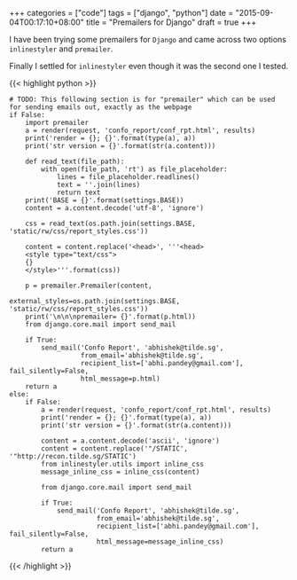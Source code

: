 +++
categories = ["code"]
tags = ["django", "python"]
date = "2015-09-04T00:17:10+08:00"
title = "Premailers for Django"
draft = true
+++

I have been trying some premailers for `Django` and came across two options `inlinestyler` and `premailer`.

Finally I settled for `inlinestyler` even though it was the second one I tested. 


{{< highlight python >}}

    # TODO: This following section is for "premailer" which can be used for sending emails out, exactly as the webpage
    if False:
        import premailer
        a = render(request, 'confo_report/conf_rpt.html', results)
        print('render = {}; {}'.format(type(a), a))
        print('str version = {}'.format(str(a.content)))

        def read_text(file_path):
            with open(file_path, 'rt') as file_placeholder:
                lines = file_placeholder.readlines()
                text = ''.join(lines)
                return text
        print('BASE = {}'.format(settings.BASE))
        content = a.content.decode('utf-8', 'ignore')

        css = read_text(os.path.join(settings.BASE, 'static/rw/css/report_styles.css'))

        content = content.replace('<head>', '''<head>
        <style type="text/css">
        {}
        </style>'''.format(css))

        p = premailer.Premailer(content,
                                external_styles=os.path.join(settings.BASE, 'static/rw/css/report_styles.css'))
        print('\n\n\npremailer= {}'.format(p.html))
        from django.core.mail import send_mail

        if True:
            send_mail('Confo Report', 'abhishek@tilde.sg',
                      from_email='abhishek@tilde.sg',
                      recipient_list=['abhi.pandey@gmail.com'], fail_silently=False,
                      html_message=p.html)
        return a
    else:
        if False:
            a = render(request, 'confo_report/conf_rpt.html', results)
            print('render = {}; {}'.format(type(a), a))
            print('str version = {}'.format(str(a.content)))

            content = a.content.decode('ascii', 'ignore')
            content = content.replace('"/STATIC', '"http://recon.tilde.sg/STATIC')
            from inlinestyler.utils import inline_css
            message_inline_css = inline_css(content)

            from django.core.mail import send_mail

            if True:
                send_mail('Confo Report', 'abhishek@tilde.sg',
                          from_email='abhishek@tilde.sg',
                          recipient_list=['abhi.pandey@gmail.com'], fail_silently=False,
                          html_message=message_inline_css)
            return a

{{< /highlight >}}
